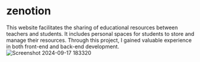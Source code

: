 # zenotion

This website facilitates the sharing of educational resources between teachers and students. It includes personal spaces for students to store and manage their resources. Through this project, I gained valuable experience in both front-end and back-end development.
![Screenshot 2024-09-17 183320](https://github.com/user-attachments/assets/26e26fef-1551-493c-bc76-304c5faa8050)
